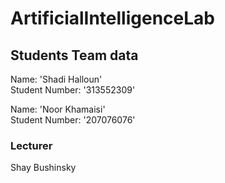 # ArtificialIntelligenceLab
## Students Team data


Name: 'Shadi Halloun'  
Student Number: '313552309'

Name: 'Noor Khamaisi'  
Student Number: '207076076'

### Lecturer
Shay Bushinsky

